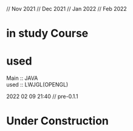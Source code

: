 // Nov 2021
// Dec 2021
// Jan 2022
// Feb 2022

in study Course
===============


used
====


Main :: JAVA \
used :: LWJGL(OPENGL)


2022 02 09 21:40 // pre-0.1.1

Under Construction
==========================

